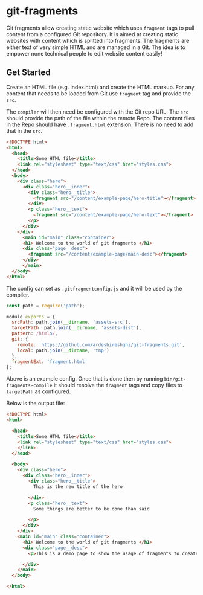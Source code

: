 # git-fragments

Git fragments allow creating static website which uses `fragment` tags to pull content from a configured Git repository. It is aimed at creating static websites with content which is splitted into fragments. The fragments are either text of very simple HTML and are managed in a Git. The idea is to empower none technical people to edit website content easily!


## Get Started

Create an HTML file (e.g. index.html) and create the HTML markup. For any content that needs to be loaded from Git use `fragment` tag and provide the `src`.

The `compiler` will then need be configured with the Git repo URL. The `src` should provide the path of the file within the remote Repo. The content files in the Repo should have `.fragment.html` extension. There is no need to add that in the `src`.

```html
<!DOCTYPE html>
<html>
  <head>
    <title>Some HTML file</title>
    <link rel="stylesheet" type="text/css" href="styles.css">
  </head>
  <body>
    <div class="hero">
      <div class="hero__inner">
        <div class="hero__title">
          <fragment src="/content/example-page/hero-title"></fragment>
        </div>
        <p class="hero__text">
          <fragment src="/content/example-page/hero-text"></fragment>
        </p>
      </div>
    </div>
      <main id="main" class="container">
      <h1> Welcome to the world of git fragments </h1>
      <div class="page__desc">
        <fragment src="/content/example-page/main-desc"></fragment>
      </div>
      </main>
  </body>
</html>
```

The config can set as `.gitfragmentconfig.js` and it will be used by the compiler.

```js
const path = require('path');

module.exports = {
  srcPath: path.join(__dirname, 'assets-src'),
  targetPath: path.join(__dirname, 'assets-dist'),
  pattern: /html$/,
  git: {
    remote: 'https://github.com/ardeshireshghi/git-fragments.git',
    local: path.join(__dirname, 'tmp')
  },
  fragmentExt: 'fragment.html'
};

```

Above is an example config. Once that is done then by running `bin/git-fragments-compile` it should resolve the `fragment` tags and copy files to `targetPath` as configured.

Below is the output file:

```html
<!DOCTYPE html>
<html>

  <head>
    <title>Some HTML file</title>
    <link rel="stylesheet" type="text/css" href="styles.css">
    </link>
  </head>

  <body>
    <div class="hero">
      <div class="hero__inner">
        <div class="hero__title">
          This is the new title of the hero

        </div>
        <p class="hero__text">
          Some things are better to be done than said

        </p>
      </div>
    </div>
    <main id="main" class="container">
      <h1> Welcome to the world of git fragments </h1>
      <div class="page__desc">
        <p>This is a demo page to show the usage of fragments to create static websites. The idea is to make use of version control and simple html to help none technical people manage content for marketing and other purposes</p>

      </div>
    </main>
  </body>

</html>
```

